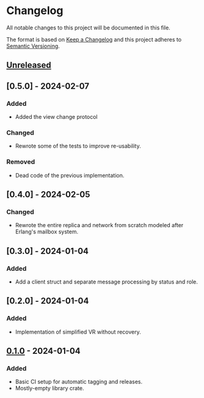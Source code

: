 # Changelog

All notable changes to this project will be documented in this file.

The format is based on [Keep a Changelog](http://keepachangelog.com/en/1.1.0/)
and this project adheres to [Semantic Versioning](http://semver.org/spec/v2.0.0.html).

## [Unreleased]

## [0.5.0] - 2024-02-07
### Added
- Added the view change protocol

### Changed
- Rewrote some of the tests to improve re-usability.

### Removed
- Dead code of the previous implementation.

## [0.4.0] - 2024-02-05
### Changed
- Rewrote the entire replica and network from scratch modeled after Erlang's mailbox system.

## [0.3.0] - 2024-01-04
### Added
- Add a client struct and separate message processing by status and role.

## [0.2.0] - 2024-01-04
### Added
- Implementation of simplified VR without recovery.

## [0.1.0] - 2024-01-04
### Added
- Basic CI setup for automatic tagging and releases.
- Mostly-empty library crate.

[unreleased]: https://github.com/misalcedo/vr/compare/v0.1.0...HEAD
[0.1.0]: https://github.com/misalcedo/vr/releases/tag/v0.1.0